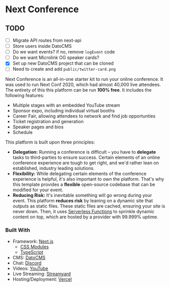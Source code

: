 # Next Conference

## TODO

- [ ] Migrate API routes from next-api
- [ ] Store users inside DatoCMS
- [ ] Do we want events? if no, remove `logEvent` code
- [ ] Do we want Microlink OG speaker cards?
- [x] Set up new DatoCMS project that can be cloned
- [ ] Need to create and add `public/twitter-card.png`

Next Conference is an all-in-one starter kit to run your online conference. It was used to run Next Conf 2020, which had almost 40,000 live attendees. The entirety of this this platform can be run **100% free**. It includes the following features:

- Multiple stages with an embedded YouTube stream
- Sponsor expo, including individual virtual booths
- Career Fair, allowing attendees to network and find job opportunties
- Ticket registration and generation
- Speaker pages and bios
- Schedule

This platform is built upon three principles:

- **Delegation:** Running a conference is difficult – you have to **delegate** tasks to third-parties to ensure success. Certain elements of an online conference experience are tough to get right, and we'd rather lean on established, industry leading solutions.
- **Flexibility:** While delegating certain elements of the conference experience is helpful, it's also important to own the platform. That's why this template provides a **flexible** open-source codebase that can be modified for your event.
- **Reducing Risk:** It's inevitable something will go wrong during your event. This platform **reduces risk** by leaning on a dynamic site that outputs as static files. These static files are cached, ensuring your site is never down. Then, it uses [Serverless Functions]() to sprinkle dynamic content on top, which are hosted by a provider with 99.999% uptime.

### Built With

- Framework: [Next.js]()
  - [CSS Modules]()
  - [TypeScript]()
- CMS: [DatoCMS]()
- Chat: [Discord]()
- Videos: [YouTube]()
- Live Streaming: [Streamyard]()
- Hosting/Deployment: [Vercel]()
